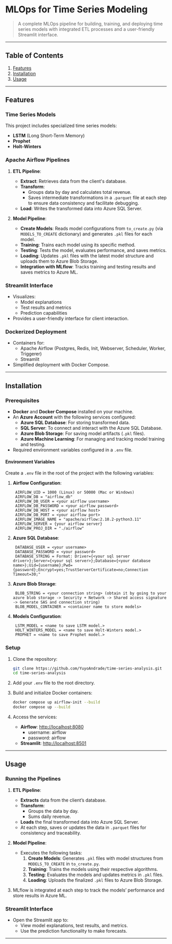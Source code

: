 # **MLOps for Time Series Modeling**

> A complete MLOps pipeline for building, training, and deploying time series models with integrated ETL processes and a user-friendly Streamlit interface.

---

## **Table of Contents**
1. [Features](#features)
2. [Installation](#installation)
3. [Usage](#usage)

---

## **Features**

### **Time Series Models**
This project includes specialized time series models:
- **LSTM** (Long Short-Term Memory)
- **Prophet**
- **Holt-Winters**

### **Apache Airflow Pipelines**
1. **ETL Pipeline**: 
   - **Extract**: Retrieves data from the client's database.
   - **Transform**: 
     - Groups data by day and calculates total revenue.
     - Saves intermediate transformations in a `.parquet` file at each step to ensure data consistency and facilitate debugging.
   - **Load**: Writes the transformed data into Azure SQL Server.

2. **Model Pipeline**:
   - **Create Models**: Reads model configurations from `to_create.py` (via `MODELS_TO_CREATE` dictionary) and generates `.pkl` files for each model.
   - **Training**: Trains each model using its specific method.
   - **Testing**: Tests the model, evaluates performance, and saves metrics.
   - **Loading**: Updates `.pkl` files with the latest model structure and uploads them to Azure Blob Storage.
   - **Integration with MLflow**: Tracks training and testing results and saves metrics to Azure ML.

### **Streamlit Interface**
- Visualizes:
  - Model explanations
  - Test results and metrics
  - Prediction capabilities
- Provides a user-friendly interface for client interaction.

### **Dockerized Deployment**
- Containers for:
  - Apache Airflow (Postgres, Redis, Init, Webserver, Scheduler, Worker, Triggerer)
  - Streamlit
- Simplified deployment with Docker Compose.

---

## **Installation**

### **Prerequisites**
- **Docker** and **Docker Compose** installed on your machine.
- An **Azure Account** with the following services configured:
  - **Azure SQL Database**: For storing transformed data.
  - **SQL Server**: To connect and interact with the Azure SQL Database.
  - **Azure Blob Storage**: For saving model artifacts (`.pkl` files).
  - **Azure Machine Learning**: For managing and tracking model training and testing.
- Required environment variables configured in a `.env` file.

#### **Environment Variables**
Create a `.env` file in the root of the project with the following variables:

1. **Airflow Configuration**:
   ```plaintext
    AIRFLOW_UID = 1000 (Linux) or 50000 (Mac or Windows)
    AIRFLOW_DB = "airflow_db"
    AIRFLOW_DB_USER = <your airflow username>
    AIRFLOW_DB_PASSWORD = <your airflow password>
    AIRFLOW_DB_HOST = <your airflow host>
    AIRFLOW_DB_PORT = <your airflow port>
    AIRFLOW_IMAGE_NAME = "apache/airflow:2.10.2-python3.11"
    AIRFLOW_SERVER = {your airflow server}
    AIRFLOW_PROJ_DIR = "./airflow"
   ```

2. **Azure SQL Database**:
   ```plaintext
    DATABASE_USER = <your username>
    DATABASE_PASSWORD = <your password>
    DATABASE_STRING = Format: Driver={<your sql server driver>};Server={<your sql server>};Database={<your database name>};Uid={username};Pwd={password};Encrypt=yes;TrustServerCertificate=no;Connection Timeout=30;"
   ```

3. **Azure Blob Storage**:
   ```plaintext
    BLOB_STRING = <your connection string> (obtain it by going to your azure blob storage -> Security + Network -> Shared access signature -> Generate SAS and connection string)
    BLOB_MODEL_CONTAINER = <container name to store models>
   ```

4. **Models Configuration**:
   ```plaintext
    LSTM_MODEL = <name to save LSTM model.>
    HOLT_WINTERS_MODEL = <name to save Holt-Winters model.>
    PROPHET = <name to save Prophet model.>
   ```

### **Setup**
1. Clone the repository:
   ```bash
   git clone https://github.com/YuyoAndrade/time-series-analysis.git
   cd time-series-analysis
   ```

2. Add your `.env` file to the root directory.

3. Build and initialize Docker containers:
   ```bash
   docker compose up airflow-init --build
   docker compose up --build
   ```

4. Access the services:
   - **Airflow**: [http://localhost:8080](http://localhost:8080)
      - username: airflow
      - password: airflow
   - **Streamlit**: [http://localhost:8501](http://localhost:8501)

---

## **Usage**

### **Running the Pipelines**
1. **ETL Pipeline**:
   - **Extracts** data from the client’s database.
   - **Transform**:
     - Groups the data by day.
     - Sums daily revenue.
   - **Loads** the final transformed data into Azure SQL Server.
   - At each step, saves or updates the data in `.parquet` files for consistency and traceability.

2. **Model Pipeline**:
   - Executes the following tasks:
     1. **Create Models**: Generates `.pkl` files with model structures from `MODELS_TO_CREATE` in `to_create.py`.
     2. **Training**: Trains the models using their respective algorithms.
     3. **Testing**: Evaluates the models and updates metrics in `.pkl` files.
     4. **Loading**: Uploads the finalized `.pkl` files to Azure Blob Storage.

3. MLflow is integrated at each step to track the models’ performance and store results in Azure ML.

### **Streamlit Interface**
- Open the Streamlit app to:
  - View model explanations, test results, and metrics.
  - Use the prediction functionality to make forecasts.

---
